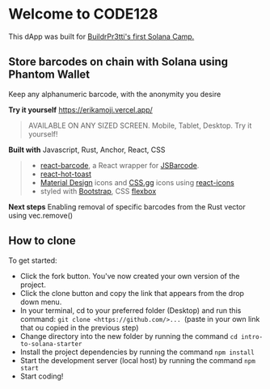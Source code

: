 # Welcome to CODE128

This dApp was built for [BuildrPr3tti's first Solana Camp.](https://github.com/buildpr3tti/Intro-to-Solana-Starter)

## Store barcodes on chain with Solana using Phantom Wallet

Keep any alphanumeric barcode, with the anonymity you desire

**Try it yourself**
https://erikamoji.vercel.app/
> AVAILABLE ON ANY SIZED SCREEN.
> Mobile, Tablet, Desktop. Try it yourself!


**Built with** Javascript, Rust, Anchor, React, CSS
>- [react-barcode](https://github.com/kciter/react-barcode), a React wrapper for [JSBarcode](https://github.com/lindell/JsBarcode).
> - [react-hot-toast](https://react-hot-toast.com/)
> - [Material Design](https://developers.google.com/fonts/docs/material_icons) icons and [CSS.gg](https://github.com/astrit/css.gg) icons using [react-icons](https://react-icons.github.io/react-icons)
> - styled with [Bootstrap](https://getbootstrap.com/docs/5.2/getting-started/introduction/), CSS [flexbox](https://css-tricks.com/snippets/css/a-guide-to-flexbox/)

**Next steps**
Enabling removal of specific barcodes from the Rust vector using vec.remove()

## How to clone
To get started:

- Click the fork button. You've now created your own version of the project.
- Click the clone button and copy the link that appears from the drop down menu.
- In your terminal, cd to your preferred folder (Desktop) and run this command: `git clone <https://github.com/>... `(paste in your own link that ou copied in the previous step)
- Change directory into the new folder by running the command `cd intro-to-solana-starter`
- Install the project dependencies by running the command `npm install`
- Start the development server (local host) by running the command `npm start`
- Start coding!